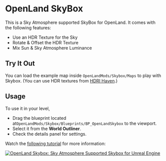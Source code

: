 # OpenLand SkyBox

This is a Sky Atmosphere supported SkyBox for OpenLand. It comes with the following features:

* Use an HDR Texture for the Sky
* Rotate & Offset the HDR Texture
* Mix Sun & Sky Atmosphere Luminance

## Try It Out

You can load the example map inside `OpenLandMods/Skybox/Maps` to play with Skybox. 
(You can use HDR textures from [HDRI Haven](https://hdrihaven.com/).)

## Usage

To use it in your level, 

* Drag the blueprint located at`OpenLandMods/Skybox/Blueprints/BP_OpenLandSkybox` to the viewport.
* Select it from the **World Outliner**.
* Check the details panel for settings.

Watch the [following tutorial](https://youtu.be/1IZiBNceNPU) for more information:

[![OpenLand Skybox: Sky Atmosphere Supported Skybox for Unreal Engine](https://user-images.githubusercontent.com/50838/116005086-12898280-a623-11eb-82b9-08c9f13f4668.png)](https://youtu.be/1IZiBNceNPU)

